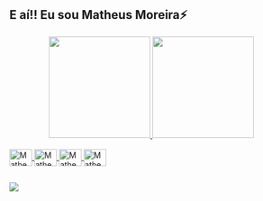 ## E aí!! Eu sou Matheus Moreira⚡

<div align="center">
  <a href="https://github.com/Matheus-Nobre">
  <img width="180em" src="https://github-readme-stats.vercel.app/api?username=Matheus-Nobre&show_icons=true&theme=graywhite&include_all_commits=true&count_private=true"/>
  <img width="180em" src="https://github-readme-stats.vercel.app/api/top-langs/?username=Matheus-Nobre&layout=compact&langs_count=7&theme=graywhite"/>
</div>
  
<div style="display: inline_block"><br>
  <img align="center" alt="Matheus-Py" height="30" width="40" src="https://cdn.jsdelivr.net/gh/devicons/devicon/icons/python/python-original.svg">
  <img align="center" alt="Matheus-C" height="30" width="40" src="https://cdn.jsdelivr.net/gh/devicons/devicon/icons/c/c-original.svg">
  <img align="center" alt="Matheus-C++" height="30" width="40" src="https://cdn.jsdelivr.net/gh/devicons/devicon/icons/cplusplus/cplusplus-original.svg">
  <img align="center" alt="Matheus-SQL" height="30" width="40" src="https://cdn.jsdelivr.net/gh/devicons/devicon/icons/postgresql/postgresql-original.svg">
</div>

##

<div> 

  <a href="https://www.linkedin.com/in/matheusipsnobre/" target="_blank"><img src="https://img.shields.io/badge/-LinkedIn-%230077B5?style=for-the-badge&logo=linkedin&logoColor=white" target="_blank"></a> 
</div>

